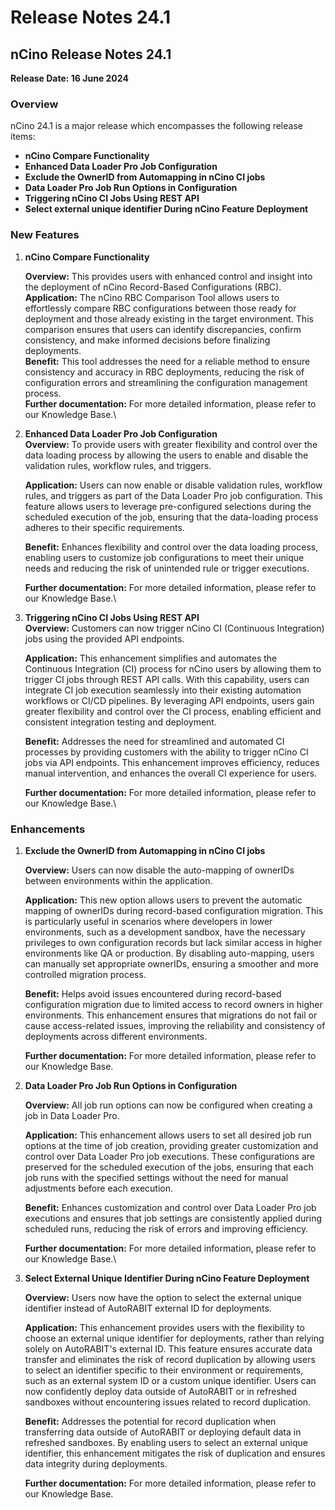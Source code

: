 # Release Notes 24.1

## nCino Release Notes 24.1

**Release Date: 16 June 2024**

### Overview

nCino 24.1 is a major release which encompasses the following release items:&#x20;

* **nCino Compare Functionality**
* **Enhanced Data Loader Pro Job Configuration** &#x20;
* **Exclude the OwnerID from Automapping in nCino CI jobs**&#x20;
* **Data Loader Pro Job Run Options in Configuration**
* **Triggering nCino CI Jobs Using REST API**
* **Select external unique identifier During nCino Feature Deployment**

### **New Features**

1.  **nCino Compare Functionality**

    **Overview:** This provides users with enhanced control and insight into the deployment of nCino Record-Based Configurations (RBC). \
    **Application:** The nCino RBC Comparison Tool allows users to effortlessly compare RBC configurations between those ready for deployment and those already existing in the target environment. This comparison ensures that users can identify discrepancies, confirm consistency, and make informed decisions before finalizing deployments. \
    **Benefit:** This tool addresses the need for a reliable method to ensure consistency and accuracy in RBC deployments, reducing the risk of configuration errors and streamlining the configuration management process.\
    **Further documentation:** For more detailed information, please refer to our Knowledge Base.\

2.  **Enhanced Data Loader Pro Job Configuration**\
    **Overview:** To provide users with greater flexibility and control over the data loading process by allowing the users to enable and disable the validation rules, workflow rules, and triggers.

    **Application:** Users can now enable or disable validation rules, workflow rules, and triggers as part of the Data Loader Pro job configuration. This feature allows users to leverage pre-configured selections during the scheduled execution of the job, ensuring that the data-loading process adheres to their specific requirements.

    **Benefit:** Enhances flexibility and control over the data loading process, enabling users to customize job configurations to meet their unique needs and reducing the risk of unintended rule or trigger executions.

    **Further documentation:** For more detailed information, please refer to our Knowledge Base.\

3.  **Triggering nCino CI Jobs Using REST API**\
    **Overview:** Customers can now trigger nCino CI (Continuous Integration) jobs using the provided API endpoints.

    **Application:** This enhancement simplifies and automates the Continuous Integration (CI) process for nCino users by allowing them to trigger CI jobs through REST API calls. With this capability, users can integrate CI job execution seamlessly into their existing automation workflows or CI/CD pipelines. By leveraging API endpoints, users gain greater flexibility and control over the CI process, enabling efficient and consistent integration testing and deployment.

    **Benefit:** Addresses the need for streamlined and automated CI processes by providing customers with the ability to trigger nCino CI jobs via API endpoints. This enhancement improves efficiency, reduces manual intervention, and enhances the overall CI experience for users.

    **Further documentation:** For more detailed information, please refer to our Knowledge Base.\


### Enhancements

1.  **Exclude the OwnerID from Automapping in nCino CI jobs**

    **Overview:** Users can now disable the auto-mapping of ownerIDs between environments within the application.

    **Application:** This new option allows users to prevent the automatic mapping of ownerIDs during record-based configuration migration. This is particularly useful in scenarios where developers in lower environments, such as a development sandbox, have the necessary privileges to own configuration records but lack similar access in higher environments like QA or production. By disabling auto-mapping, users can manually set appropriate ownerIDs, ensuring a smoother and more controlled migration process.

    **Benefit:** Helps avoid issues encountered during record-based configuration migration due to limited access to record owners in higher environments. This enhancement ensures that migrations do not fail or cause access-related issues, improving the reliability and consistency of deployments across different environments.

    **Further documentation:** For more detailed information, please refer to our Knowledge Base. \
    &#x20;
2.  **Data Loader Pro Job Run Options in Configuration**

    **Overview:** All job run options can now be configured when creating a job in Data Loader Pro.

    **Application:** This enhancement allows users to set all desired job run options at the time of job creation, providing greater customization and control over Data Loader Pro job executions. These configurations are preserved for the scheduled execution of the jobs, ensuring that each job runs with the specified settings without the need for manual adjustments before each execution.

    **Benefit:** Enhances customization and control over Data Loader Pro job executions and ensures that job settings are consistently applied during scheduled runs, reducing the risk of errors and improving efficiency.

    **Further documentation:** For more detailed information, please refer to our Knowledge Base.\

3.  **Select External Unique Identifier During nCino Feature Deployment**

    **Overview:** Users now have the option to select the external unique identifier instead of AutoRABIT external ID for deployments.

    **Application:** This enhancement provides users with the flexibility to choose an external unique identifier for deployments, rather than relying solely on AutoRABIT's external ID. This feature ensures accurate data transfer and eliminates the risk of record duplication by allowing users to select an identifier specific to their environment or requirements, such as an external system ID or a custom unique identifier. Users can now confidently deploy data outside of AutoRABIT or in refreshed sandboxes without encountering issues related to record duplication.

    **Benefit:** Addresses the potential for record duplication when transferring data outside of AutoRABIT or deploying default data in refreshed sandboxes. By enabling users to select an external unique identifier, this enhancement mitigates the risk of duplication and ensures data integrity during deployments.

    **Further documentation:** For more detailed information, please refer to our Knowledge Base.
